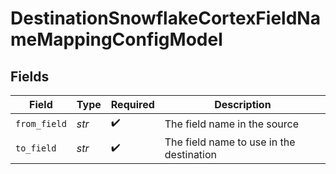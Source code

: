 # DestinationSnowflakeCortexFieldNameMappingConfigModel


## Fields

| Field                                    | Type                                     | Required                                 | Description                              |
| ---------------------------------------- | ---------------------------------------- | ---------------------------------------- | ---------------------------------------- |
| `from_field`                             | *str*                                    | :heavy_check_mark:                       | The field name in the source             |
| `to_field`                               | *str*                                    | :heavy_check_mark:                       | The field name to use in the destination |